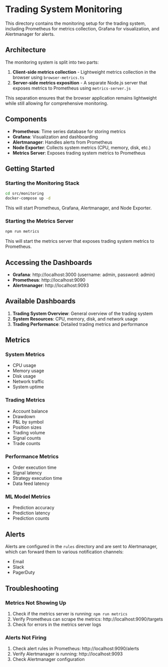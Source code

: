 # Trading System Monitoring

This directory contains the monitoring setup for the trading system, including Prometheus for metrics collection, Grafana for visualization, and Alertmanager for alerts.

## Architecture

The monitoring system is split into two parts:

1. **Client-side metrics collection** - Lightweight metrics collection in the browser using `browser-metrics.ts`
2. **Server-side metrics exposition** - A separate Node.js server that exposes metrics to Prometheus using `metrics-server.js`

This separation ensures that the browser application remains lightweight while still allowing for comprehensive monitoring.

## Components

- **Prometheus**: Time series database for storing metrics
- **Grafana**: Visualization and dashboarding
- **Alertmanager**: Handles alerts from Prometheus
- **Node Exporter**: Collects system metrics (CPU, memory, disk, etc.)
- **Metrics Server**: Exposes trading system metrics to Prometheus

## Getting Started

### Starting the Monitoring Stack

```bash
cd src/monitoring
docker-compose up -d
```

This will start Prometheus, Grafana, Alertmanager, and Node Exporter.

### Starting the Metrics Server

```bash
npm run metrics
```

This will start the metrics server that exposes trading system metrics to Prometheus.

## Accessing the Dashboards

- **Grafana**: http://localhost:3000 (username: admin, password: admin)
- **Prometheus**: http://localhost:9090
- **Alertmanager**: http://localhost:9093

## Available Dashboards

1. **Trading System Overview**: General overview of the trading system
2. **System Resources**: CPU, memory, disk, and network usage
3. **Trading Performance**: Detailed trading metrics and performance

## Metrics

### System Metrics

- CPU usage
- Memory usage
- Disk usage
- Network traffic
- System uptime

### Trading Metrics

- Account balance
- Drawdown
- P&L by symbol
- Position sizes
- Trading volume
- Signal counts
- Trade counts

### Performance Metrics

- Order execution time
- Signal latency
- Strategy execution time
- Data feed latency

### ML Model Metrics

- Prediction accuracy
- Prediction latency
- Prediction counts

## Alerts

Alerts are configured in the `rules` directory and are sent to Alertmanager, which can forward them to various notification channels:

- Email
- Slack
- PagerDuty

## Troubleshooting

### Metrics Not Showing Up

1. Check if the metrics server is running: `npm run metrics`
2. Verify Prometheus can scrape the metrics: http://localhost:9090/targets
3. Check for errors in the metrics server logs

### Alerts Not Firing

1. Check alert rules in Prometheus: http://localhost:9090/alerts
2. Verify Alertmanager is running: http://localhost:9093
3. Check Alertmanager configuration